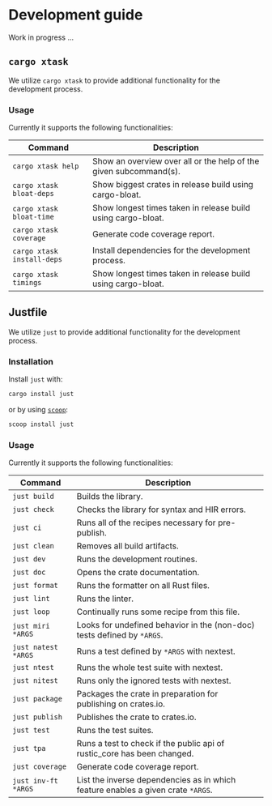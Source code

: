 # Development guide

Work in progress ...

## `cargo xtask`

We utilize `cargo xtask` to provide additional functionality for the development
process.

### Usage

Currently it supports the following functionalities:

| Command                    | Description                                                       |
| -------------------------- | ----------------------------------------------------------------- |
| `cargo xtask help`         | Show an overview over all or the help of the given subcommand(s). |
| `cargo xtask bloat-deps`   | Show biggest crates in release build using cargo-bloat.           |
| `cargo xtask bloat-time`   | Show longest times taken in release build using cargo-bloat.      |
| `cargo xtask coverage`     | Generate code coverage report.                                    |
| `cargo xtask install-deps` | Install dependencies for the development process.                 |
| `cargo xtask timings`      | Show longest times taken in release build using cargo-bloat.      |

## Justfile

We utilize `just` to provide additional functionality for the development
process.

### Installation

Install `just` with:

```bash
cargo install just
```

or by using [`scoop`](https://scoop.sh/):

```bash
scoop install just
```

### Usage

Currently it supports the following functionalities:

| Command             | Description                                                                      |
| ------------------- | -------------------------------------------------------------------------------- |
| `just build`        | Builds the library.                                                              |
| `just check`        | Checks the library for syntax and HIR errors.                                    |
| `just ci`           | Runs all of the recipes necessary for pre-publish.                               |
| `just clean`        | Removes all build artifacts.                                                     |
| `just dev`          | Runs the development routines.                                                   |
| `just doc`          | Opens the crate documentation.                                                   |
| `just format`       | Runs the formatter on all Rust files.                                            |
| `just lint`         | Runs the linter.                                                                 |
| `just loop`         | Continually runs some recipe from this file.                                     |
| `just miri *ARGS`   | Looks for undefined behavior in the (non-doc) tests defined by `*ARGS`.          |
| `just natest *ARGS` | Runs a test defined by `*ARGS` with nextest.                                     |
| `just ntest`        | Runs the whole test suite with nextest.                                          |
| `just nitest`       | Runs only the ignored tests with nextest.                                        |
| `just package`      | Packages the crate in preparation for publishing on crates.io.                   |
| `just publish`      | Publishes the crate to crates.io.                                                |
| `just test`         | Runs the test suites.                                                            |
| `just tpa`          | Runs a test to check if the public api of rustic_core has been changed.          |
| `just coverage`     | Generate code coverage report.                                                   |
| `just inv-ft *ARGS` | List the inverse dependencies as in which feature enables a given crate `*ARGS`. |

